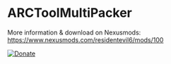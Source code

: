 # ARCToolMultiPacker

More information & download on Nexusmods:
https://www.nexusmods.com/residentevil6/mods/100

[![Donate](https://img.shields.io/badge/Donate-PayPal-green.svg)](https://ko-fi.com/neatodev)
